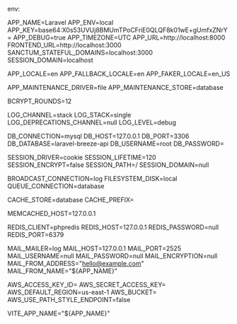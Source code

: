 env:

APP_NAME=Laravel
APP_ENV=local
APP_KEY=base64:X0s53UVUj8BMUmTPoCFriE0QLQF8k01wE+gUmfxZNrY=
APP_DEBUG=true
APP_TIMEZONE=UTC
APP_URL=http://localhost:8000
FRONTEND_URL=http://localhost:3000
SANCTUM_STATEFUL_DOMAINS=localhost:3000
SESSION_DOMAIN=localhost

APP_LOCALE=en
APP_FALLBACK_LOCALE=en
APP_FAKER_LOCALE=en_US

APP_MAINTENANCE_DRIVER=file
APP_MAINTENANCE_STORE=database

BCRYPT_ROUNDS=12

LOG_CHANNEL=stack
LOG_STACK=single
LOG_DEPRECATIONS_CHANNEL=null
LOG_LEVEL=debug

DB_CONNECTION=mysql
DB_HOST=127.0.0.1
DB_PORT=3306
DB_DATABASE=laravel-breeze-api
DB_USERNAME=root
DB_PASSWORD=

SESSION_DRIVER=cookie
SESSION_LIFETIME=120
SESSION_ENCRYPT=false
SESSION_PATH=/
SESSION_DOMAIN=null


BROADCAST_CONNECTION=log
FILESYSTEM_DISK=local
QUEUE_CONNECTION=database

CACHE_STORE=database
CACHE_PREFIX=

MEMCACHED_HOST=127.0.0.1

REDIS_CLIENT=phpredis
REDIS_HOST=127.0.0.1
REDIS_PASSWORD=null
REDIS_PORT=6379

MAIL_MAILER=log
MAIL_HOST=127.0.0.1
MAIL_PORT=2525
MAIL_USERNAME=null
MAIL_PASSWORD=null
MAIL_ENCRYPTION=null
MAIL_FROM_ADDRESS="hello@example.com"
MAIL_FROM_NAME="${APP_NAME}"

AWS_ACCESS_KEY_ID=
AWS_SECRET_ACCESS_KEY=
AWS_DEFAULT_REGION=us-east-1
AWS_BUCKET=
AWS_USE_PATH_STYLE_ENDPOINT=false

VITE_APP_NAME="${APP_NAME}"
